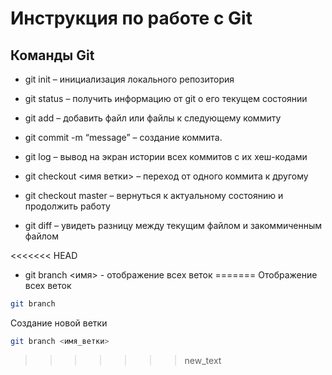 # Инструкция по работе с Git

## Команды Git

* git init – инициализация локального репозитория

* git status – получить информацию от git о его текущем состоянии

* git add – добавить файл или файлы к следующему коммиту

* git commit -m “message” – создание коммита.

* git log – вывод на экран истории всех коммитов с их хеш-кодами

* git checkout <имя ветки> – переход от одного коммита к другому

* git checkout master – вернуться к актуальному состоянию и продолжить работу

* git diff – увидеть разницу между текущим файлом и закоммиченным файлом

<<<<<<< HEAD
* git branch <имя> - отображение всех веток
=======
Отображение всех веток
```sh
git branch 
```
Создание новой ветки

 ```sh
 git branch <имя_ветки> 
 ```
>>>>>>> new_text


